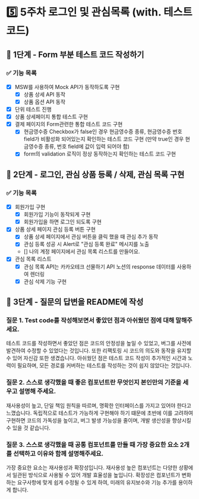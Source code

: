 # 5️⃣ 5주차 로그인 및 관심목록 (with. 테스트코드)
## 🎯 1단계 - Form 부분 테스트 코드 작성하기
### ✅ 기능 목록
- [x] MSW를 사용하여 Mock API가 동작하도록 구현
  - [x] 상품 상세 API 동작
  - [x] 상품 옵션 API 동작
- [x] 단위 테스트 진행
- [x] 상품 상세페이지 통합 테스트 구현
- [x] 결제 페이지의 Form관련한 통합 테스트 코드 구현 
  - [x] 현금영수증 Checkbox가 false인 경우 현금영수증 종류, 현금영수증 번호 field가 비활성화 되어있는지 확인하는 테스트 코드 구현 (만약 true인 경우 현금영수증 종류, 번호 field에 값이 입력 되어야 함)
  - [x] form의 validation 로직이 정상 동작하는지 확인하는 테스트 코드 구현

## 🔐 2단계 - 로그인, 관심 상품 등록 / 삭제, 관심 목록 구현
### ✅ 기능 목록
- [x] 회원가입 구현
  - [x] 회원가입 기능이 동작되게 구현
  - [x] 회원가입을 하면 로그인 되도록 구현
- [x] 상품 상세 페이지 관심 등록 버튼 구현
  - [x] 상품 상세 페이지에서 관심 버튼을 클릭 했을 때 관심 추가 동작
  - [x] 관심 등록 성공 시 Alert로 "관심 등록 완료" 메시지를 노출
  - [] 나의 계정 페이지에서 관심 목록 리스트를 만들어요.
- [x] 관심 목록 리스트
  - [x] 관심 목록 API는 카카오테크 선물하기 API 노션의 response 데이터를 사용하여 렌더링
  - [x] 관심 삭제 기능 구현

## 🤔 3단계 - 질문의 답변을 README에 작성
### 질문 1. Test code를 작성해보면서 좋았던 점과 아쉬웠던 점에 대해 말해주세요.
테스트 코드를 작성하면서 좋았던 점은 코드의 안정성을 높일 수 있었고, 버그를 사전에 발견하여 수정할 수 있었다는 것입니다. 또한 리팩토링 시 코드의 의도와 동작을 유지할 수 있어 자신감 또한 생겼습니다. 아쉬웠던 점은 테스트 코드 작성이 추가적인 시간과 노력이 필요하며, 모든 경로를 커버하는 테스트를 작성하는 것이 쉽지 않았다는 것입니다.

### 질문 2. 스스로 생각했을 때 좋은 컴포넌트란 무엇인지 본인만의 기준을 세우고 설명해 주세요.
재사용성이 높고, 단일 책임 원칙을 따르며, 명확한 인터페이스를 가지고 있어야 한다고 느꼈습니다.
독립적으로 테스트가 가능하게 구현해야 하기 떄문에 초반에 이를 고려하여 구현하면 코드의 가독성을 높이고, 버그 발생 가능성을 줄이며, 개발 생산성을 향상시킬 수 있을 것 같습니다.


### 질문 3. 스스로 생각했을 때 공통 컴포넌트를 만들 때 가장 중요한 요소 2개를 선택하고 이유와 함께 설명해주세요.
가장 중요한 요소는 재사용성과 확장성입니다. 재사용성 높은 컴포넌트는 다양한 상황에서 일관된 방식으로 사용될 수 있어 개발 효율성을 높입니다. 확장성은 컴포넌트가 변화하는 요구사항에 맞게 쉽게 수정될 수 있게 하여, 미래의 유지보수와 기능 추가를 용이하게 합니다.